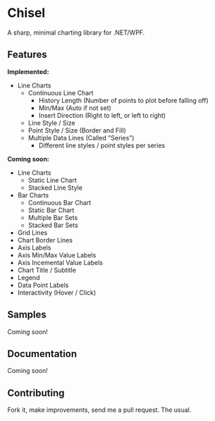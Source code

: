 # Chisel

A sharp, minimal charting library for .NET/WPF.

## Features

**Implemented:**

* Line Charts
  * Continuous Line Chart
     * History Length (Number of points to plot before falling off)
     * Min/Max (Auto if not set)
     * Insert Direction (Right to left, or left to right)
  * Line Style / Size
  * Point Style / Size (Border and Fill)
  * Multiple Data Lines (Called "Series")
     * Different line styles / point styles per series

**Coming soon:**

* Line Charts
  * Static Line Chart
  * Stacked Line Style
* Bar Charts
  * Continuous Bar Chart
  * Static Bar Chart
  * Multiple Bar Sets
  * Stacked Bar Sets
* Grid Lines
* Chart Border Lines
* Axis Labels
* Axis Min/Max Value Labels
* Axis Incemental Value Labels
* Chart Title / Subtitle
* Legend
* Data Point Labels
* Interactivity (Hover / Click)

## Samples

Coming soon!

## Documentation

Coming soon!

## Contributing

Fork it, make improvements, send me a pull request. The usual.
